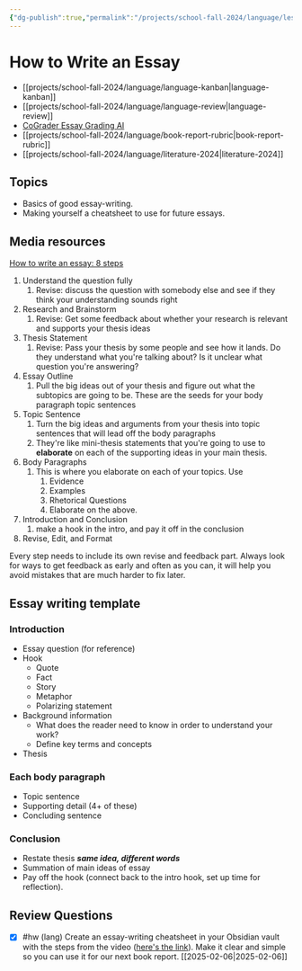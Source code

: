 ```yaml
---
{"dg-publish":true,"permalink":"/projects/school-fall-2024/language/lessons/how-to-write-an-essay-pt1/"}
---
```



#  How to Write an Essay

- [[projects/school-fall-2024/language/language-kanban\|language-kanban]]
- [[projects/school-fall-2024/language/language-review\|language-review]]
- [CoGrader Essay Grading AI](https://v2.cograder.com/app)
- [[projects/school-fall-2024/language/book-report-rubric\|book-report-rubric]]
- [[projects/school-fall-2024/language/literature-2024\|literature-2024]]


## Topics

- Basics of good essay-writing.
- Making yourself a cheatsheet to use for future essays.

## Media resources

[How to write an essay: 8 steps](https://www.youtube.com/watch?v=Idb86apbrbY&list=PLY2iGpRrMhnGuZTxNoWT7o-YAlv4hFYsQ&index=26&pp=iAQB)

1. Understand the question fully
    1. Revise: discuss the question with somebody else and see if they think your understanding sounds right
2. Research and Brainstorm
    1. Revise: Get some feedback about whether your research is relevant and supports your thesis ideas
3. Thesis Statement
    1. Revise: Pass your thesis by some people and see how it lands. Do they understand what you're talking about? Is it unclear what question you're answering?
4. Essay Outline
    1. Pull the big ideas out of your thesis and figure out what the subtopics are going to be. These are the seeds for your body paragraph topic sentences
5. Topic Sentence
    1. Turn the big ideas and arguments from your thesis into topic sentences that will lead off the body paragraphs
    2. They're like mini-thesis statements that you're going to use to **elaborate** on each of the supporting ideas in your main thesis.
6. Body Paragraphs
    1. This is where you elaborate on each of your topics. Use 
        1. Evidence
        2. Examples
        3. Rhetorical Questions
        4. Elaborate on the above.
7. Introduction and Conclusion
    1. make a hook in the intro, and pay it off in the conclusion
8. Revise, Edit, and Format

Every step needs to include its own revise and feedback part. Always look for ways to get feedback as early and often as you can, it will help you avoid mistakes that are much harder to fix later.

## Essay writing template

### Introduction

- Essay question (for reference)
- Hook 
    - Quote
    - Fact
    - Story
    - Metaphor
    - Polarizing statement
- Background information
    - What does the reader need to know in order to understand your work?
    - Define key terms and concepts
- Thesis 

### Each body paragraph
- Topic sentence
- Supporting detail (4+ of these)
- Concluding sentence

### Conclusion
- Restate thesis ***same idea, different words***
- Summation of main ideas of essay
- Pay off the hook (connect back to the intro hook, set up time for reflection).


## Review Questions 


- [x] #hw (lang) Create an essay-writing cheatsheet in your Obsidian vault with the steps from the video ([here's the link](https://www.youtube.com/watch?v=Idb86apbrbY&list=PLY2iGpRrMhnGuZTxNoWT7o-YAlv4hFYsQ&index=26&pp=iAQB)). Make it clear and simple so you can use it for our next book report. [[2025-02-06\|2025-02-06]]

